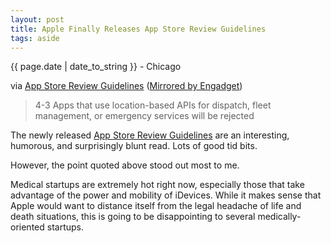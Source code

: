 ```yaml
---
layout: post
title: Apple Finally Releases App Store Review Guidelines
tags: aside
---
```


<p class="meta">{{ page.date | date_to_string }} - Chicago</p>

via [App Store Review Guidelines](http://stadium.weblogsinc.com/engadget/files/app-store-guidelines.pdf) ([Mirrored by Engadget](http://www.engadget.com/2010/09/09/apples-app-store-review-guidelines-we-dont-need-any-more-far/))

> 4-3 Apps that use location-based APIs for dispatch, fleet management, or emergency services will be rejected

The newly released [App Store Review Guidelines](http://developer.apple.com/appstore/guidelines.html) are an interesting, humorous, and surprisingly blunt read. Lots of good tid bits. 

However, the point quoted above stood out most to me. 

Medical startups are extremely hot right now, especially those that take advantage of the power and mobility of iDevices. While it makes sense that Apple would want to distance itself from the legal headache of life and death situations, this is going to be disappointing to several medically-oriented startups.
